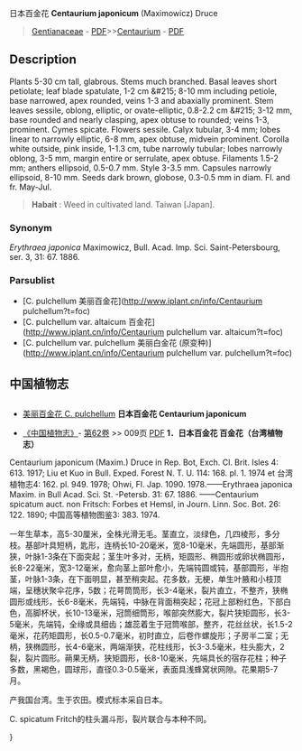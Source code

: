 日本百金花 **Centaurium japonicum** (Maximowicz) Druce

> [Gentianaceae](http://www.iplant.cn/info/Gentianaceae?t=foc) - [PDF](http://www.iplant.cn/foc/pdf/Gentianaceae.pdf)>>[Centaurium](http://www.iplant.cn/info/Centaurium?t=foc) - [PDF](http://www.iplant.cn/foc/pdf/Centaurium.pdf)

## Description

Plants 5-30 cm tall, glabrous. Stems much branched. Basal leaves short petiolate; leaf blade spatulate, 1-2 cm &amp;#215; 8-10 mm including petiole, base narrowed, apex rounded, veins 1-3 and abaxially prominent. Stem leaves sessile, oblong, elliptic, or ovate-elliptic, 0.8-2.2 cm &amp;#215; 3-12 mm, base rounded and nearly clasping, apex obtuse to rounded; veins 1-3, prominent. Cymes spicate. Flowers sessile. Calyx tubular, 3-4 mm; lobes linear to narrowly elliptic, 6-8 mm, apex obtuse, midvein prominent. Corolla white outside, pink inside, 1-1.3 cm, tube narrowly tubular; lobes narrowly oblong, 3-5 mm, margin entire or serrulate, apex obtuse. Filaments 1.5-2 mm; anthers ellipsoid, 0.5-0.7 mm. Style 3-3.5 mm. Capsules narrowly ellipsoid, 8-10 mm. Seeds dark brown, globose, 0.3-0.5 mm in diam. Fl. and fr. May-Jul.
> **Habait** : 
> Weed in cultivated land. Taiwan [Japan].

### Synonym
*Erythraea japonica* Maximowicz, Bull. Acad. Imp. Sci. Saint-Petersbourg, ser. 3, 31: 67. 1886.

### Parsublist

* [C.  pulchellum  美丽百金花](http://www.iplant.cn/info/Centaurium pulchellum?t=foc)
* [C.  pulchellum var. altaicum  百金花](http://www.iplant.cn/info/Centaurium pulchellum var. altaicum?t=foc)
* [C.  pulchellum var. pulchellum  美丽白金花 (原变种)](http://www.iplant.cn/info/Centaurium pulchellum var. pulchellum?t=foc)

## 中国植物志
## 
* [美丽百金花  C.  pulchellum](Centaurium-pulchellum-美丽百金花.md)
**日本百金花 Centaurium japonicum**

* [《中国植物志》](http://www.iplant.cn/frps)- [第62卷](http://www.iplant.cn/frps/vol/62) >> 009页 [PDF](http://www.iplant.cn/frps/pdf/62/009.PDF)
**1．日本百金花 百金花（台湾植物志）**

Centaurium japonicum (Maxim.) Druce in Rep. Bot, Exch. Cl. Brit. Isles 4: 613. 1917; Liu et Kuo in Bull. Exped. Forest N. T. U. 114: 168. pl. 1. 1974 et 台湾植物志4: 162. pl. 949. 1978; Ohwi, Fl. Jap. 1090. 1978.——Erythraea japonica Maxim. in Bull Acad. Sci. St. -Petersb. 31: 67. 1886. ——Centaurium spicatum auct. non Fritsch: Forbes et Hemsl, in Journ. Linn. Soc. Bot. 26: 122. 1890; 中国高等植物图鉴3: 383. 1974.

一年生草本，高5-30厘米，全株光滑无毛。茎直立，淡绿色，几四棱形，多分枝。基部叶具短柄，匙形，连柄长10-20毫米，宽8-10毫米，先端圆形，基部渐狭，叶脉1-3条在下面突起；茎生叶多对，无柄，矩圆形、椭圆形或卵状椭圆形，长8-22毫米，宽3-12毫米，愈向茎上部叶愈小，先端钝圆或钝，基部圆形，半抱茎，叶脉1-3条，在下面明显，甚至稍突起。花多数，无梗，单生叶腋和小枝顶端，呈穗状聚伞花序，5数；花萼筒筒形，长3-4毫米，裂片直立，不整齐，狭椭圆形或线形，长6-8毫米，先端钝，中脉在背面稍突起；花冠上部粉红色，下部白色，高脚杯状，长10-13毫米，冠筒细筒形，喉部突然膨大，裂片狭矩圆形，长3-5毫米，先端钝，全缘或具细齿；雄蕊着生于冠筒喉部，整齐，花丝丝状，长1.5-2毫米，花药矩圆形，长0.5-0.7毫米，初时直立，后卷作螺旋形；子房半二室；无柄，狭椭圆形，长4-6毫米，两端渐狭，花柱线形，长3-3.5毫米，柱头膨大，2裂，裂片圆形。蒴果无柄，狭矩圆形，长8-10毫米，先端具长的宿存花柱；种子多数，黑褐色，圆球形，直径0.3-0.5毫米，表面具浅蜂窝状网隙。花果期5-7月。

产我国台湾。生于农田。模式标本采自日本。

C. spicatum Fritch的柱头漏斗形，裂片联合与本种不同。

}